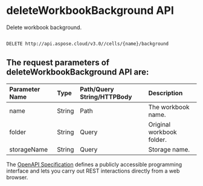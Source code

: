 # **deleteWorkbookBackground API**

Delete workbook background. 

```bash

DELETE http://api.aspose.cloud/v3.0//cells/{name}/background

```

## The request parameters of **deleteWorkbookBackground** API are: 

| Parameter Name | Type | Path/Query String/HTTPBody | Description | 
| :- | :- | :- |:- | 
|name|String|Path|The workbook name.|
|folder|String|Query|Original workbook folder.|
|storageName|String|Query|Storage name.|


The [OpenAPI Specification](https://reference.aspose.cloud/cells/#/WorkbookController/DeleteWorkbookBackground) defines a publicly accessible programming interface and lets you carry out REST interactions directly from a web browser.
